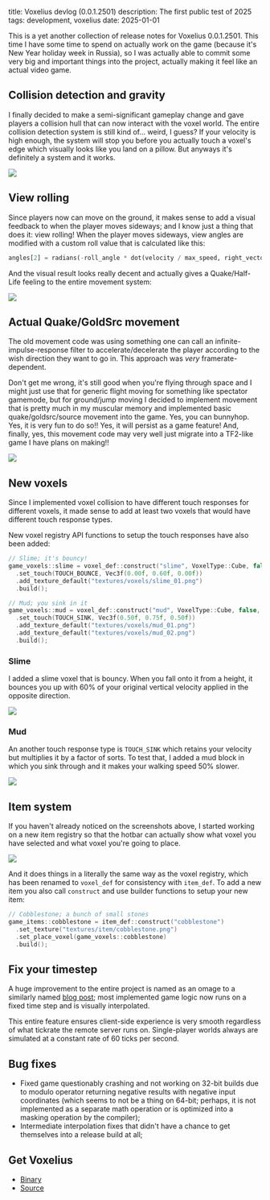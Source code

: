 title: Voxelius devlog (0.0.1.2501)
description: The first public test of 2025
tags: development, voxelius
date: 2025-01-01

This is a yet another collection of release notes for Voxelius 0.0.1.2501. This time I have some time to spend on actually work on the game (because it's New Year holiday week in Russia), so I was actually able to commit some very big and important things into the project, actually making it feel like an actual video game.  

## Collision detection and gravity
I finally decided to make a semi-significant gameplay change and gave players a collision hull that can now interact with the voxel world. The entire collision detection system is still kind of... weird, I guess? If your velocity is high enough, the system will stop you before you actually touch a voxel's edge which visually looks like you land on a pillow. But anyways it's definitely a system and it works.  

![](posts/2025-01-01.voxelius-devlog/1735735059638357.png)  

## View rolling
Since players now can move on the ground, it makes sense to add a visual feedback to when the player moves sideways; and I know just a thing that does it: view rolling! When the player moves sideways, view angles are modified with a custom roll value that is calculated like this:  

```python
angles[2] = radians(-roll_angle * dot(velocity / max_speed, right_vector))
```

And the visual result looks really decent and actually gives a Quake/Half-Life feeling to the entire movement system:  

![](posts/2025-01-01.voxelius-devlog/1735735171378001.png)  

## Actual Quake/GoldSrc movement
The old movement code was using something one can call an infinite-impulse-response filter to accelerate/decelerate the player according to the wish direction they want to go in. This approach was _very_ framerate-dependent.  

Don't get me wrong, it's still good when you're flying through space and I might just use that for generic flight moving for something like spectator gamemode, but for ground/jump moving I decided to implement movement that is pretty much in my muscular memory and implemented basic quake/goldsrc/source movement into the game. Yes, you can bunnyhop. Yes, it is very fun to do so!! Yes, it will persist as a game feature! And, finally, yes, this movement code may very well just migrate into a TF2-like game I have plans on making!!

![](posts/2025-01-01.voxelius-devlog/1735570429932908.png)  

## New voxels
Since I implemented voxel collision to have different touch responses for different voxels, it made sense to add at least two voxels that would have different touch response types.  

New voxel registry API functions to setup the touch responses have also been added:  

```c++
// Slime; it's bouncy!
game_voxels::slime = voxel_def::construct("slime", VoxelType::Cube, false, true)
  .set_touch(TOUCH_BOUNCE, Vec3f(0.00f, 0.60f, 0.00f))
  .add_texture_default("textures/voxels/slime_01.png")
  .build();
```

```c++
// Mud; you sink in it
game_voxels::mud = voxel_def::construct("mud", VoxelType::Cube, false, false)
  .set_touch(TOUCH_SINK, Vec3f(0.50f, 0.75f, 0.50f))
  .add_texture_default("textures/voxels/mud_01.png")
  .add_texture_default("textures/voxels/mud_02.png")
  .build();
```

### Slime
I added a slime voxel that is bouncy. When you fall onto it from a height, it bounces you up with 60% of your original vertical velocity applied in the opposite direction.  

![](posts/2025-01-01.voxelius-devlog/1735736207730185.png)  

### Mud
An another touch response type is `TOUCH_SINK` which retains your velocity but multiplies it by a factor of sorts. To test that, I added a mud block in which you sink through and it makes your walking speed 50% slower.  

![](posts/2025-01-01.voxelius-devlog/1735736350521326.png)

## Item system
If you haven't already noticed on the screenshots above, I started working on a new item registry so that the hotbar can actually show what voxel you have selected and what voxel you're going to place.  

![](posts/2025-01-01.voxelius-devlog/1735736350521326.hotbar.png)

And it does things in a literally the same way as the voxel registry, which has been renamed to `voxel_def` for consistency with `item_def`. To add a new item you also call `construct` and use builder functions to setup your new item:  

```c++
// Cobblestone; a bunch of small stones
game_items::cobblestone = item_def::construct("cobblestone")
  .set_texture("textures/item/cobblestone.png")
  .set_place_voxel(game_voxels::cobblestone)
  .build();
```

## Fix your timestep
A huge improvement to the entire project is named as an omage to a similarly named [blog post](https://gafferongames.com/post/fix_your_timestep/); most implemented game logic now runs on a fixed time step and is visually interpolated.  

This entire feature ensures client-side experience is very smooth regardless of what tickrate the remote server runs on. Single-player worlds always are simulated at a constant rate of 60 ticks per second.  

## Bug fixes
* Fixed game questionably crashing and not working on 32-bit builds due to modulo operator returning negative results with negative input coordinates (which seems to not be a thing on 64-bit; perhaps, it is not implemented as a separate math operation or is optimized into a masking operation by the compiler);  
* Intermediate interpolation fixes that didn't have a chance to get themselves into a release build at all;  

## Get Voxelius

* [Binary](https://github.com/untolabs/voxelius/releases/tag/0.0.1.2501)  
* [Source](https://github.com/untolabs/voxelius)  
